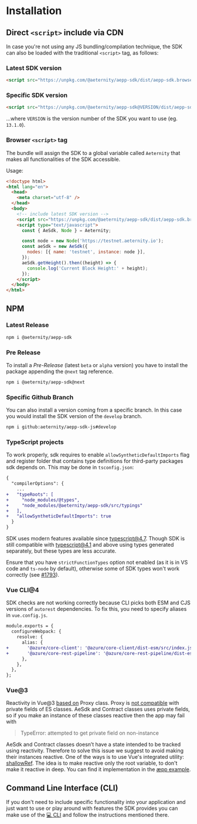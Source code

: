 # Installation

## Direct `<script>` include via CDN

In case you're not using any JS bundling/compilation technique, the SDK can also be loaded with the traditional `<script>` tag, as follows:

### Latest SDK version

```html
<script src="https://unpkg.com/@aeternity/aepp-sdk/dist/aepp-sdk.browser-script.cjs"></script>
```

### Specific SDK version

```html
<script src="https://unpkg.com/@aeternity/aepp-sdk@VERSION/dist/aepp-sdk.browser-script.cjs"></script>
```

...where `VERSION` is the version number of the SDK you want to use (eg. `13.1.0`).

### Browser `<script>` tag

The bundle will assign the SDK to a global variable called `Aeternity` that makes all functionalities of the SDK accessible.

Usage:

```html
<!doctype html>
<html lang="en">
  <head>
    <meta charset="utf-8" />
  </head>
  <body>
    <!-- include latest SDK version -->
    <script src="https://unpkg.com/@aeternity/aepp-sdk/dist/aepp-sdk.browser-script.cjs"></script>
    <script type="text/javascript">
      const { AeSdk, Node } = Aeternity;

      const node = new Node('https://testnet.aeternity.io');
      const aeSdk = new AeSdk({
        nodes: [{ name: 'testnet', instance: node }],
      });
      aeSdk.getHeight().then((height) => {
        console.log('Current Block Height:' + height);
      });
    </script>
  </body>
</html>
```

## NPM

### Latest Release

```bash
npm i @aeternity/aepp-sdk
```

### Pre Release

To install a _Pre-Release_ (latest `beta` or `alpha` version) you have to install the package appending the `@next` tag reference.

```bash
npm i @aeternity/aepp-sdk@next
```

### Specific Github Branch

You can also install a version coming from a specific branch. In this case you would install the SDK version of the `develop` branch.

```bash
npm i github:aeternity/aepp-sdk-js#develop
```

### TypeScript projects

To work properly, sdk requires to enable `allowSyntheticDefaultImports` flag and register folder
that contains type definitions for third-party packages sdk depends on.
This may be done in `tsconfig.json`:

```diff
{
  "compilerOptions": {
    ...
+   "typeRoots": [
+     "node_modules/@types",
+     "node_modules/@aeternity/aepp-sdk/src/typings"
+   ],
+   "allowSyntheticDefaultImports": true
  }
}
```

SDK uses modern features available since typescript@4.7. Though SDK is still compatible with typescript@4.1 and above using types generated separately, but these types are less accurate.

Ensure that you have `strictFunctionTypes` option not enabled (as it is in VS code and `ts-node` by default), otherwise some of SDK types won't work correctly (see [#1793](https://github.com/aeternity/aepp-sdk-js/issues/1793)).

### Vue CLI@4

SDK checks are not working correctly because CLI picks both ESM and CJS versions of `autorest`
dependencies. To fix this, you need to specify aliases in `vue.config.js`.

```diff
module.exports = {
  configureWebpack: {
    resolve: {
      alias: {
+       '@azure/core-client': '@azure/core-client/dist-esm/src/index.js',
+       '@azure/core-rest-pipeline': '@azure/core-rest-pipeline/dist-esm/src/index.js',
      },
    },
  },
};
```

### Vue@3

Reactivity in Vue@3 [based on] Proxy class. Proxy is [not compatible] with private fields of ES
classes. AeSdk and Contract classes uses private fields, so if you make an instance of these
classes reactive then the app may fail with

> TypeError: attempted to get private field on non-instance

AeSdk and Contract classes doesn’t have a state intended to be tracked using reactivity. Therefore
to solve this issue we suggest to avoid making their instances reactive. One of the ways is to use
Vue's integrated utility: [shallowRef]. The idea is to make reactive only the
root variable, to don't make it reactive in deep. You can find it implementation in the
[æpp example].

[based on]: https://vuejs.org/guide/extras/reactivity-in-depth.html#how-reactivity-works-in-vue
[not compatible]: https://github.com/tc39/proposal-class-fields/issues/106
[shallowRef]: https://vuejs.org/api/reactivity-advanced.html#shallowref
[æpp example]: https://github.com/aeternity/aepp-sdk-js/tree/71da12b5df56b41f7317d1fb064e44e8ea118d6c/examples/browser/aepp

## Command Line Interface (CLI)

If you don't need to include specific functionality into your application and just want to use or play around with features the SDK provides you can make use of the [💻 CLI](https://github.com/aeternity/aepp-cli-js) and follow the instructions mentioned there.
